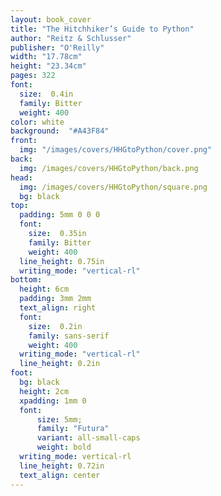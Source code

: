 ```yaml
---
layout: book_cover
title: "The Hitchhiker’s Guide to Python"
author: "Reitz & Schlusser"
publisher: "O'Reilly"
width: "17.78cm"
height: "23.34cm"
pages: 322
font:
  size:  0.4in
  family: Bitter
  weight: 400
color: white
background:  "#A43F84"
front:
  img: "/images/covers/HHGtoPython/cover.png"
back:
  img: /images/covers/HHGtoPython/back.png
head:
  img: /images/covers/HHGtoPython/square.png
  bg: black
top:
  padding: 5mm 0 0 0
  font:
    size:  0.35in
    family: Bitter
    weight: 400
  line_height: 0.75in
  writing_mode: "vertical-rl"
bottom:
  height: 6cm
  padding: 3mm 2mm
  text_align: right
  font:
    size:  0.2in
    family: sans-serif
    weight: 400
  writing_mode: "vertical-rl"
  line_height: 0.2in
foot:
  bg: black
  height: 2cm
  xpadding: 1mm 0
  font:
      size: 5mm;
      family: "Futura"
      variant: all-small-caps
      weight: bold
  writing_mode: vertical-rl
  line_height: 0.72in
  text_align: center
---
```

